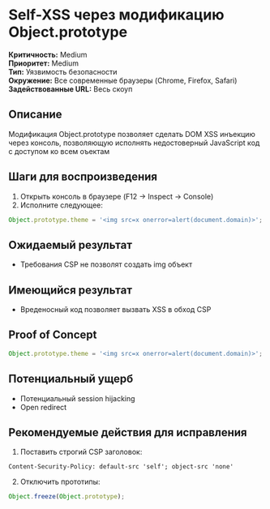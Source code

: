 # Self-XSS через модификацию Object.prototype

**Критичность:** Medium  
**Приоритет:** Medium  
**Тип:** Уязвимость безопасности  
**Окружение:** Все современные браузеры (Chrome, Firefox, Safari)  
**Задействованные URL:** Весь скоуп

## Описание
Модификация Object.prototype позволяет сделать DOM XSS инъекцию через консоль, позволяющую исполнять недостоверный JavaScript код с доступом ко всем оъектам

## Шаги для воспроизведения
1. Открыть консоль в браузере (F12 → Inspect → Console)
2. Исполните следующее:
```javascript
Object.prototype.theme = '<img src=x onerror=alert(document.domain)>'; document.body.innerHTML = {}.theme;
```

## Ожидаемый результат
- Требования CSP не позволят создать img объект

## Имеющийся результат
- Вреденосный код позволяет вызвать XSS в обход CSP

## Proof of Concept
```javascript
Object.prototype.theme = '<img src=x onerror=alert(document.domain)>'; document.body.innerHTML = {}.theme;
```

## Потенциальный ущерб
- Потенциальный session hijacking
- Open redirect

## Рекомендуемые действия для исправления
1. Поставить строгий CSP заголовок:
```http
Content-Security-Policy: default-src 'self'; object-src 'none'
```
2. Отключить прототипы:
```javascript
Object.freeze(Object.prototype);
```